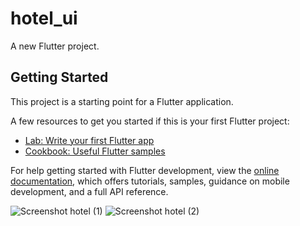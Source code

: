 # hotel_ui

A new Flutter project.

## Getting Started

This project is a starting point for a Flutter application.

A few resources to get you started if this is your first Flutter project:

- [Lab: Write your first Flutter app](https://docs.flutter.dev/get-started/codelab)
- [Cookbook: Useful Flutter samples](https://docs.flutter.dev/cookbook)

For help getting started with Flutter development, view the
[online documentation](https://docs.flutter.dev/), which offers tutorials,
samples, guidance on mobile development, and a full API reference.


![Screenshot hotel (1)](https://user-images.githubusercontent.com/113675970/204555434-eab0267b-c6a6-4520-bbd8-67276cf03553.png)
![Screenshot hotel (2)](https://user-images.githubusercontent.com/113675970/204555452-8fbf5e41-62fd-4b8c-a511-210398ade545.png)
